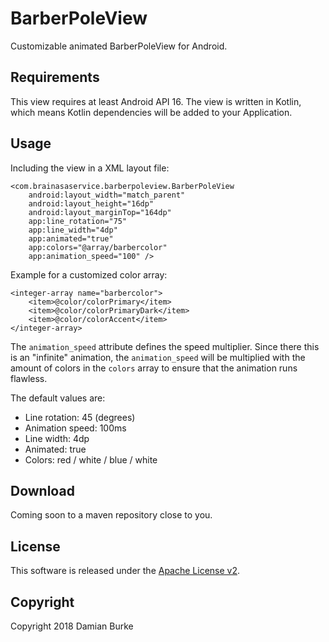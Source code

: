 # BarberPoleView

Customizable animated BarberPoleView for Android.

## Requirements

This view requires at least Android API 16. The view is written in
Kotlin, which means Kotlin dependencies will be added to your
Application.

## Usage

Including the view in a XML layout file:

    <com.brainasaservice.barberpoleview.BarberPoleView
        android:layout_width="match_parent"
        android:layout_height="16dp"
        android:layout_marginTop="164dp"
        app:line_rotation="75"
        app:line_width="4dp"
        app:animated="true"
        app:colors="@array/barbercolor"
        app:animation_speed="100" />

Example for a customized color array:

    <integer-array name="barbercolor">
        <item>@color/colorPrimary</item>
        <item>@color/colorPrimaryDark</item>
        <item>@color/colorAccent</item>
    </integer-array>

The `animation_speed` attribute defines the speed multiplier. Since
there this is an "infinite" animation, the `animation_speed` will
be multiplied with the amount of colors in the `colors` array to
ensure that the animation runs flawless.

The default values are:
- Line rotation: 45 (degrees)
- Animation speed: 100ms
- Line width: 4dp
- Animated: true
- Colors: red / white / blue / white

## Download

Coming soon to a maven repository close to you.

## License

This software is released under the [Apache License v2](https://www.apache.org/licenses/LICENSE-2.0).

## Copyright

Copyright 2018 Damian Burke